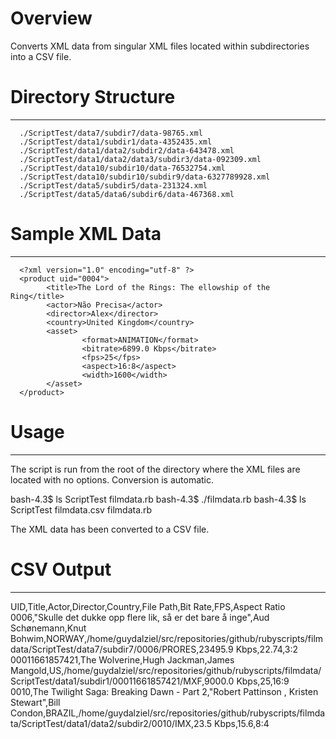 # Overview #
Converts XML data from singular XML files located within subdirectories
into a CSV file.

# Directory Structure #
-------------
```
  ./ScriptTest/data7/subdir7/data-98765.xml
  ./ScriptTest/data1/subdir1/data-4352435.xml
  ./ScriptTest/data1/data2/subdir2/data-643478.xml
  ./ScriptTest/data1/data2/data3/subdir3/data-092309.xml
  ./ScriptTest/data10/subdir10/data-76532754.xml
  ./ScriptTest/data10/subdir10/subdir9/data-6327789928.xml
  ./ScriptTest/data5/subdir5/data-231324.xml
  ./ScriptTest/data5/data6/subdir6/data-467368.xml
```

# Sample XML Data #
-------------
```
  <?xml version="1.0" encoding="utf-8" ?>
  <product uid="0004">
        <title>The Lord of the Rings: The ellowship of the Ring</title>
        <actor>Não Precisa</actor>
        <director>Alex</director>
        <country>United Kingdom</country>
        <asset>
                <format>ANIMATION</format>
                <bitrate>6899.0 Kbps</bitrate>
                <fps>25</fps>
                <aspect>16:8</aspect>
                <width>1600</width>
        </asset>
  </product>
```

# Usage #
----------

The script is run from the root of the directory where the XML files are
located with no options. Conversion is automatic.

  bash-4.3$ ls
  ScriptTest  filmdata.rb
  bash-4.3$ ./filmdata.rb 
  bash-4.3$ ls
  ScriptTest  filmdata.csv  filmdata.rb

The XML data has been converted to a CSV file.

# CSV Output #
----------------
  UID,Title,Actor,Director,Country,File Path,Bit Rate,FPS,Aspect Ratio
  0006,"Skulle det dukke opp flere lik, så er det bare å inge",Aud Schønemann,Knut Bohwim,NORWAY,/home/guydalziel/src/repositories/github/rubyscripts/filmdata/ScriptTest/data7/subdir7/0006/PRORES,23495.9 Kbps,22.74,3:2
  00011661857421,The Wolverine,Hugh Jackman,James Mangold,US,/home/guydalziel/src/repositories/github/rubyscripts/filmdata/ScriptTest/data1/subdir1/00011661857421/MXF,9000.0 Kbps,25,16:9
  0010,The Twilight Saga: Breaking Dawn - Part 2,"Robert Pattinson , Kristen Stewart",Bill Condon,BRAZIL,/home/guydalziel/src/repositories/github/rubyscripts/filmdata/ScriptTest/data1/data2/subdir2/0010/IMX,23.5 Kbps,15.6,8:4

